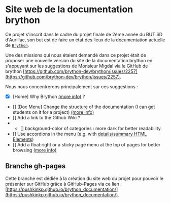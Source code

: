 # Site web de la documentation brython

Ce projet s'inscrit dans le cadre du projet finale de 2ème année du BUT SD d'Aurillac, son but est de faire un état des lieux de la documentation actuelle de [`Brython`](https://brython.info/index.html).

Une des missions qui nous étaient demandé dans ce projet était de proposer une nouvelle version du site de la documentation brython en s'appuyant sur les suggestions de Monsieur Migdal via le GitHub de brython [https://github.com/brython-dev/brython/issues/2257](https://github.com/brython-dev/brython/issues/2257).

Nous nous concentrerons principalement sur ces suggestions :

- [x] [Home] Why Brython [(more info)](https://github.com/brython-dev/brython/issues/2257#issuecomment-1751726944) ?
- [] [Doc Menu] Change the structure of the documentation (I can get students on it for a project) [(more info)](https://groups.google.com/g/brython/c/9B_I9K7NGDA/m/qPo_4VRAAQAJ)
- [] Add a link to the Github Wiki ?
- + [] background-color of categories : more dark for better readability.
- [] Use accordions in the menu (e.g. with [details/summary HTML Elements](https://developer.mozilla.org/en-US/docs/Web/HTML/Element/details))
- [] Add a float:right or a sticky page menu at the top of pages for better browsing [(more info)](https://github.com/brython-dev/brython/issues/2257#issuecomment-1749373808)

## Branche gh-pages

Cette branche est dédiée à la création du site web du projet pour pouvoir le présenter sur GitHub grâce à GitHub-Pages via ce lien : [https://pushkinkp.github.io/brython_documentation/](https://pushkinkp.github.io/brython_documentation/).
